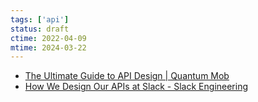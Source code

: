 ```yaml
---
tags: ['api']
status: draft
ctime: 2022-04-09
mtime: 2024-03-22
---
```


- [The Ultimate Guide to API Design | Quantum Mob](https://qmo.io/blog/ultimate-guide-to-api-design)
- [How We Design Our APIs at Slack - Slack Engineering](https://slack.engineering/how-we-design-our-apis-at-slack/)